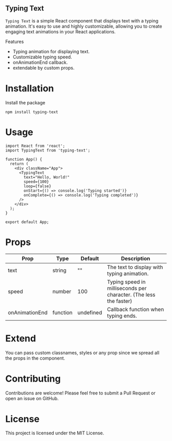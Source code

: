 ## Typing Text

`Typing Text` is a simple React component that displays text with a typing animation. It's easy to use and highly customizable, allowing you to create engaging text animations in your React applications.

Features
* Typing animation for displaying text.
* Customizable typing speed.
* onAnimationEnd callback.
* extendable by custom props.

# Installation

Install the package

```
npm install typing-text

```
# Usage

```
import React from 'react';
import TypingText from 'typing-text';

function App() {
  return (
    <div className="App">
      <TypingText
        text="Hello, World!"
        speed={100}
        loop={false}
        onStart={() => console.log('Typing started')}
        onComplete={() => console.log('Typing completed')}
      />
    </div>
  );
}

export default App;
```

# Props

| Prop |	Type  |	Default |	Description |
| -----| -------|---------| ------------|
|text |	string	|"" |	The text to display with typing animation.
|speed |	number	|100	| Typing speed in milliseconds per character. (The less the faster)
|onAnimationEnd |	function	| undefined |	Callback function when typing ends.

# Extend

You can pass custom classnames, styles or any prop since we spread all the props in the component.


# Contributing

Contributions are welcome! Please feel free to submit a Pull Request or open an issue on GitHub.

# License
This project is licensed under the MIT License.